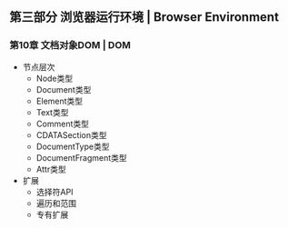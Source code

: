 ## 第三部分 浏览器运行环境   |   Browser Environment

### 第10章    文档对象DOM   |   DOM

- 节点层次
  - Node类型
  - Document类型
  - Element类型
  - Text类型
  - Comment类型
  - CDATASection类型
  - DocumentType类型
  - DocumentFragment类型
  - Attr类型
- 扩展
  - 选择符API
  - 遍历和范围
  - 专有扩展